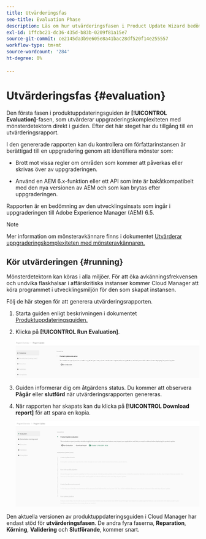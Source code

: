 ```yaml
---
title: Utvärderingsfas
seo-title: Evaluation Phase
description: Läs om hur utvärderingsfasen i Product Update Wizard bedömer uppgraderingskomplexiteten med mönsterdetektorn.
exl-id: 1ffcbc21-dc36-435d-b83b-0209f81a15e7
source-git-commit: ce2145da3b9e605e8a41bac28df520f14e255557
workflow-type: tm+mt
source-wordcount: '284'
ht-degree: 0%

---
```



# Utvärderingsfas {#evaluation}

Den första fasen i produktuppdateringsguiden är **[!UICONTROL Evaluation]**-fasen, som utvärderar uppgraderingskomplexiteten med mönsterdetektorn direkt i guiden. Efter det här steget har du tillgång till en utvärderingsrapport.

I den genererade rapporten kan du kontrollera om författarinstansen är berättigad till en uppgradering genom att identifiera mönster som:

* Brott mot vissa regler om områden som kommer att påverkas eller skrivas över av uppgraderingen.

* Använd en AEM 6.x-funktion eller ett API som inte är bakåtkompatibelt med den nya versionen av AEM och som kan brytas efter uppgraderingen.

Rapporten är en bedömning av den utvecklingsinsats som ingår i uppgraderingen till Adobe Experience Manager (AEM) 6.5.

>[!NOTE]
>
>Mer information om mönsteravkännare finns i dokumentet [Utvärderar uppgraderingskomplexiteten med mönsteravkännaren.](https://experienceleague.adobe.com/docs/experience-manager-65/deploying/upgrading/pattern-detector.html?lang=en)

## Kör utvärderingen {#running}

Mönsterdetektorn kan köras i alla miljöer. För att öka avkänningsfrekvensen och undvika flaskhalsar i affärskritiska instanser kommer Cloud Manager att köra programmet i utvecklingsmiljön för den som skapat instansen.

Följ de här stegen för att generera utvärderingsrapporten.

1. Starta guiden enligt beskrivningen i dokumentet [Produktuppdateringsguiden.](/help/product-update-wizard/overview.md)

1. Klicka på **[!UICONTROL Run Evaluation]**.

   ![Kör utvärdering](/help/assets/Run-Evaluation.png)

1. Guiden informerar dig om åtgärdens status. Du kommer att observera **Pågår** eller **slutförd** när utvärderingsrapporten genereras.

1. När rapporten har skapats kan du klicka på **[!UICONTROL Download report]** för att spara en kopia.

   ![Rapporten skapades](/help/assets/Evaluation-1.png)

Den aktuella versionen av produktuppdateringsguiden i Cloud Manager har endast stöd för **utvärderingsfasen**. De andra fyra faserna, **Reparation**, **Körning**, **Validering** och **Slutförande**, kommer snart.
